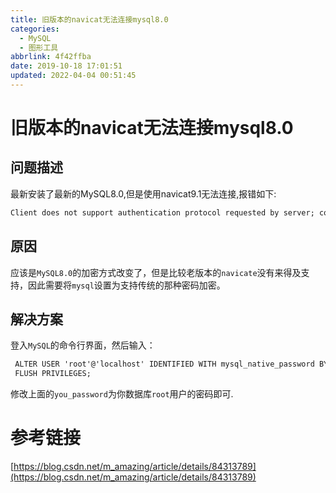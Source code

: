 ```yaml
---
title: 旧版本的navicat无法连接mysql8.0
categories: 
  - MySQL
  - 图形工具
abbrlink: 4f42ffba
date: 2019-10-18 17:01:51
updated: 2022-04-04 00:51:45
---
```

# 旧版本的navicat无法连接mysql8.0
## 问题描述
最新安装了最新的MySQL8.0,但是使用navicat9.1无法连接,报错如下:
```cmd
Client does not support authentication protocol requested by server; consider upgrading MySQL client
```
## 原因
应该是`MySQL8.0`的加密方式改变了，但是比较老版本的`navicate`没有来得及支持，因此需要将`mysql`设置为支持传统的那种密码加密。
## 解决方案
登入`MySQL`的命令行界面，然后输入：
```cmd
 ALTER USER 'root'@'localhost' IDENTIFIED WITH mysql_native_password BY 'you_password';
 FLUSH PRIVILEGES;
```
修改上面的`you_password`为你数据库`root`用户的密码即可.
# 参考链接
[https://blog.csdn.net/m_amazing/article/details/84313789](https://blog.csdn.net/m_amazing/article/details/84313789)
